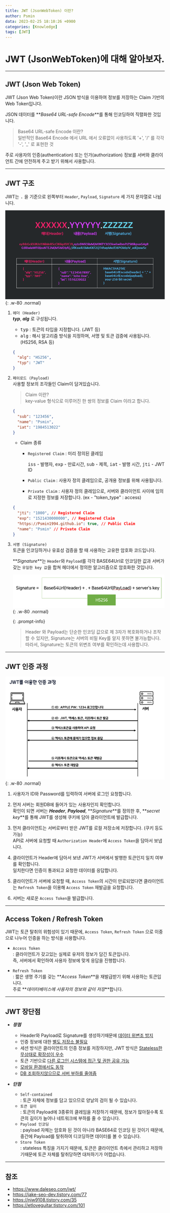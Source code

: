 ```yaml
---
title: JWT (JsonWebToken) 이란?
author: Psmin
data: 2023-02-25 18:10:26 +0900
categories: [Knowledge]
tags: [JWT]
---
```


# JWT (JsonWebToken)에 대해 알아보자.

---

## JWT (Json Web Token)

JWT (Json Web Token)이란 JSON 방식을 이용하여 정보를 저장하는 Claim 기반의 Web Token입니다.

JSON 데이터를 **_Base64 URL-safe Encode_**를 통해 인코딩하여 직렬화한 것입니다.

> Base64 URL-safe Encode 이란?  
> 일반적인 Base64 Encode 에서 URL 에서 오류없이 사용하도록 '+', '/' 를 각각 '-', '\_' 로 표현한 것

주로 사용자의 인증(authentication) 또는 인가(authorization) 정보를 서버와 클라이언트 간에 안전하게 주고 받기 위해서 사용합니다.

---

## JWT 구조

JWT는 <kbd>.</kbd> 을 기준으로 왼쪽부터 `Header`, `Payload`, `Signature` 세 가지 문자열로 나뉩니다.

![jwt](/assets/img/jwt-01.png){: .w-80 .normal}

1. `헤더 (Header)`  
   **_typ_**, **_alg_** 로 구성됩니다.

   - <kbd>typ</kbd> : 토큰의 타입을 지정합니다. (JWT 등)
   - <kbd>alg</kbd> : 해시 알고리즘 방식을 지정하며, 서명 및 토큰 검증에 사용됩니다. (HS256, RSA 등)

   ```json
   {
     "alg": "HS256",
     "typ": "JWT"
   }
   ```

2. `페이로드 (Payload)`  
   사용할 정보의 조각들인 Claim이 담겨있습니다.

   > Claim 이란?  
   > key-value 형식으로 이루어진 한 쌍의 정보를 Claim 이라고 합니다.

   ```json
   {
     "sub": "123456",
     "name": "Psmin",
     "iat": "1984513022"
   }
   ```

   - Claim 종류

     - `Registered Claim` : 미리 정의된 클레임

       <kbd>iss</kbd> - 발행자, <kbd>exp</kbd> - 만료시간, <kbd>sub</kbd> - 제목, <kbd>iat</kbd> - 발행 시간, <kbd>jti</kbd> - JWT ID

     - `Public Claim` : 사용자 정의 클레임으로, 공개용 정보를 위해 사용됩니다.

     - `Private Claim` : 사용자 정의 클레임으로, 서버와 클라이언트 사이에 임의로 지정한 정보를 저장합니다. (ex - "token_type" : access)

   ```json
   {
     "jti": "1000", // Registered Claim
     "exp": "1521430000000", // Registered Claim
     "https://Psmin1994.github.io": true, // Public Claim
     "name": "Psmin" // Private Claim
   }
   ```

3. `서명 (Signature)`  
   토큰을 인코딩하거나 유효성 검증을 할 때 사용하는 고유한 암호화 코드입니다.

   **_Signature_**는 `Header`와 `Payload`를 각각 BASE64Url로 인코딩한 값과 서버가 갖는 `유일한 key 값`을 합쳐 헤더에서 정의한 알고리즘으로 암호화한 것입니다.

   ![jwt-signature](/assets/img/jwt-signature.png){: .w-80 .normal}

   {: .prompt-info}

   > Header 와 Payload는 단순한 인코딩 값으로 제 3자가 복호화하거나 조작할 수 있지만, Signature는 서버의 비밀 Key를 알지 못하면 불가능합니다.  
   > 따라서, Signature는 토큰의 위변조 여부를 확인하는데 사용합니다.

---

## JWT 인증 과정

![jwt-02](/assets/img/jwt-02.png){: .w-80 .normal}

1. 사용자가 ID와 Password를 입력하여 서버에 로그인 요청합니다.

2. 먼저 서버는 회원DB에 들어가 있는 사용자인지 확인합니다.  
   확인이 되면 서버는 **_Header_**, **_Payload_**, **_Signature_**를 정의한 후, **_secret key_**를 통해 JWT를 생성해 쿠키에 담아 클라이언트에 발급합니다.

3. 먼저 클라이언트는 서버로부터 받은 JWT를 로컬 저장소에 저장합니다. (쿠키 등도 가능)  
   API로 서버에 요청할 때 `Authorization Header`에 `Access Token`을 담아서 보냅니다.

4. 클라이언트가 Header에 담아서 보낸 JWT가 서버에서 발행한 토큰인지 일치 여부를 확인합니다.  
   일치한다면 인증이 통과되고 요청한 데이터를 응답합니다.

5. 클라이언트가 서버에 요청할 때, `Access Token`의 시간이 만료되었다면 클라이언트는 `Refresh Token`을 이용해 `Access Token` 재발급을 요청합니다.

6. 서버는 새로운 `Access Token`을 발급합니다.

---

## Access Token / Refresh Token

JWT는 토큰 탈취의 위험성이 있기 때문에, `Access Token`, `Refresh Token` 으로 이중으로 나누어 인증을 하는 방식을 사용합니다.

- `Access Token`  
  : 클라이언트가 갖고있는 실제로 유저의 정보가 담긴 토큰입니다.  
  즉, 서버에서 확인하여 사용자 정보에 맞게 응답을 진행합니다.

- `Refresh Token`  
  : 짧은 생명 주기를 갖는 **_Access Token_**을 재발급받기 위해 사용하는 토큰입니다.  
  주로 **_데이터베이스에 사용자의 정보와 같이 저장_**합니다.

---

## JWT 장단점

- **_장점_**

  - Header와 Payload로 Signature를 생성하기때문에 <u>데이터 위변조 방지</u>
  - 인증 정보에 대한 <u>별도 저장소 불필요</u>
  - 세션 방식은 클라이언트의 인증 정보를 저장하지만, JWT 방식은 <u>Stateless한 무상태로 확장성이 우수</u>
  - 토큰 기반으로 <u>다른 로그인 시스템에 접근 및 권한 공유 가능</u>
  - <u>모바일 환경에서도 동작</u>
  - <u>DB 조회하지않으므로 서버 부하를 줄여줌</u>

- **_단점_**
  - `Self-contained`  
    : 토큰 자체에 정보를 담고 있으므로 양날의 검이 될 수 있습니다.
  - `토큰 길이`  
    : 토큰의 Payload에 3종류의 클레임을 저장하기 때문에, 정보가 많아질수록 토큰의 길이가 늘어나 네트워크에 부하를 줄 수 있습니다.
  - `Payload 인코딩`  
    : payload 자체는 암호화 된 것이 아니라 BASE64로 인코딩 된 것이기 때문에, 중간에 Payload를 탈취하여 디코딩하면 데이터를 볼 수 있습니다.
  - `Store Token`  
    : stateless 특징을 가지기 때문에, 토큰은 클라이언트 측에서 관리하고 저장하기때문에 토큰 자체를 탈취당하면 대처하기가 어렵습니다.

---

## 참조

- <https://www.daleseo.com/jwt/>
- <https://jake-seo-dev.tistory.com/77>
- <https://njw9108.tistory.com/35>
- <https://etloveguitar.tistory.com/101>

